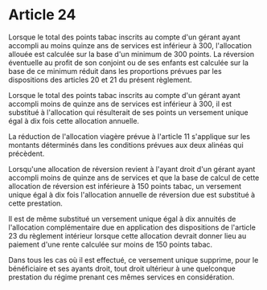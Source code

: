 # Article 24

Lorsque le total des points tabac inscrits au compte d'un gérant ayant accompli au moins quinze ans de services est inférieur à 300, l'allocation allouée est calculée sur la base d'un minimum de 300 points. La réversion éventuelle au profit de son conjoint ou de ses enfants est calculée sur la base de ce minimum réduit dans les proportions prévues par les dispositions des articles 20 et 21 du présent règlement.

Lorsque le total des points tabac inscrits au compte d'un gérant ayant accompli moins de quinze ans de services est inférieur à 300, il est substitué à l'allocation qui résulterait de ses points un versement unique égal à dix fois cette allocation annuelle.

La réduction de l'allocation viagère prévue à l'article 11 s'applique sur les montants déterminés dans les conditions prévues aux deux alinéas qui précèdent.

Lorsqu'une allocation de réversion revient à l'ayant droit d'un gérant ayant accompli moins de quinze ans de services et que la base de calcul de cette allocation de réversion est inférieure à 150 points tabac, un versement unique égal à dix fois l'allocation annuelle de réversion due est substitué à cette prestation.

Il est de même substitué un versement unique égal à dix annuités de l'allocation complémentaire due en application des dispositions de l'article 23 du règlement intérieur lorsque cette allocation devrait donner lieu au paiement d'une rente calculée sur moins de 150 points tabac.

Dans tous les cas où il est effectué, ce versement unique supprime, pour le bénéficiaire et ses ayants droit, tout droit ultérieur à une quelconque prestation du régime prenant ces mêmes services en considération.

